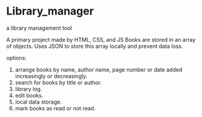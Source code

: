 # Library_manager
a library management tool

A primary project made by HTML, CSS, and JS
Books are stored in an array of objects. Uses JSON to store this array locally and prevent data loss.

options:
1. arrange books by name, author name, page number or date added increasingly or decreasingly.
2. search for books by title or author.
3. library log.
4. edit books.
5. local data storage.
6. mark books as read or not read.
